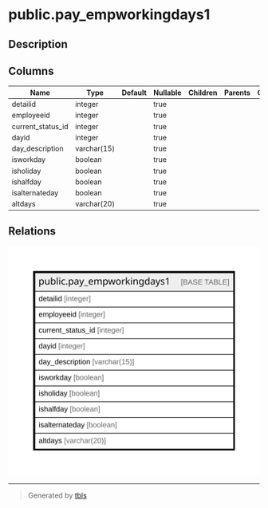 # public.pay_empworkingdays1

## Description

## Columns

| Name | Type | Default | Nullable | Children | Parents | Comment |
| ---- | ---- | ------- | -------- | -------- | ------- | ------- |
| detailid | integer |  | true |  |  |  |
| employeeid | integer |  | true |  |  |  |
| current_status_id | integer |  | true |  |  |  |
| dayid | integer |  | true |  |  |  |
| day_description | varchar(15) |  | true |  |  |  |
| isworkday | boolean |  | true |  |  |  |
| isholiday | boolean |  | true |  |  |  |
| ishalfday | boolean |  | true |  |  |  |
| isalternateday | boolean |  | true |  |  |  |
| altdays | varchar(20) |  | true |  |  |  |

## Relations

![er](public.pay_empworkingdays1.svg)

---

> Generated by [tbls](https://github.com/k1LoW/tbls)
